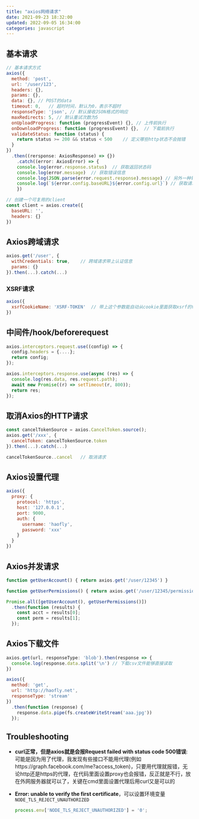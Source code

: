 ```yaml
---
title: "axios网络请求"
date: 2021-09-23 18:32:00
updated: 2022-09-05 16:34:00
categories: javascript
---
```


## 基本请求

```javascript
// 基本请求方式
axios({
  method: 'post',
  url: '/user/123',
  headers: {},
  params: {},
  data: {}, // POST的data
  timeout: 0, 	// 超时时间，默认为0，表示不超时
  responseType: 'json',	// 默认接收JSON格式的响应
  maxRedirects: 5, // 默认重试次数为5
  onUploadProgress: function (progressEvent) {}, // 上传前执行
  onDownloadProgress: function (progressEvent) {},	// 下载前执行
  validateStatus: function (status) {
    return status >= 200 && status < 500	// 定义哪些http状态不会抛错
  }
})
  .then((rersponse: AxiosResponse) => {})
	.catch((error: AxiosError) => {
  	console.log(error.response.status)	// 获取返回状态码
  	console.log(error.message)	// 获取错误信息
    console.log(JSON.parse(error.request.response).message)	// 另外一种错误相应的格式
  	console.log(`${error.config.baseURL}${error.config.url}`) // 获取请求的URL
	})

// 创建一个可复用的client
const client = axios.create({
  baseURL: '',
  headers: {}
})
```

## Axios跨域请求

```javascript
axios.get('/user', {
  withCredentials: true,	// 跨域请求带上认证信息
  params: {}
}).then(...).catch(...)
```

<!--more-->

### XSRF请求

```javascript
axios({
  xsrfCookieName: 'XSRF-TOKEN'	// 带上这个参数能自动从cookie里面获取xsrf的token置入header头
})
```

## 中间件/hook/beforerequest

```javascript
axios.interceptors.request.use((config) => {
  config.headers = {....};
  return config;
});

axios.interceptors.response.use(async (res) => {
  console.log(res.data, res.request.path);
  await new Promise((r) => setTimeout(r, 800));
  return res;
});
```

## 取消Axios的HTTP请求

```javascript
const cancelTokenSource = axios.CancelToken.source();
axios.get('/xxx', {
  cancelToken: cancelTokenSource.token
}).then(...).catch(...)

cancelTokenSource..cancel	// 取消请求
```

## Axios设置代理

```javascript
axios({
  proxy: {
    protocol: 'https',
    host: '127.0.0.1',
    port: 9000,
    auth: {
      username: 'haofly',
      password: 'xxx'
    }
  }
})
```

## Axios并发请求

```javascript
function getUserAccount() { return axios.get('/user/12345') }

function getUserPermissions() { return axios.get('/user/12345/permissions') }

Promise.all([getUserAccount(), getUserPermissions()])
  .then(function (results) {
    const acct = results[0];
    const perm = results[1];
  });
```

## Axios下载文件

```javascript
axios.get(url, responseType: 'blob').then(response => {
  console.log(response.data.split('\n')	// 下载csv文件能够直接读取
})

axios({
  method: 'get',
  url: 'http://haofly.net',
  responseType: 'stream'
})
  .then(function (response) {
    response.data.pipe(fs.createWriteStream('aaa.jpg'))
  });
```

## Troubleshooting

- **curl正常，但是axios就是会报Request failed with status code 500错误**: 可能是因为用了代理，我发现有些接口不能用代理(例如https://graph.facebook.com/me?access_token)，只要用代理就报错，无论http还是https的代理，在代码里面设置proxy也会报错，反正就是不行，放在外网服务器就可以了，关键在cmd里面设置代理后用curl又是可以的

- **Error: unable to verify the first certificate**，可以设置环境变量`NODE_TLS_REJECT_UNAUTHORIZED`

  ```javascript
  process.env['NODE_TLS_REJECT_UNAUTHORIZED'] = '0';
  ```

  